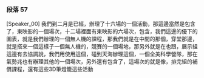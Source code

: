 ### 段落 57

[Speaker_00] 我們到二月是已經，辦理了十六場的一個活動，那這邊當然是包含了，東映影的一個場次，十二場裡面有東映影的六場次，包含，我們這邊的優下的圖表，就是我們辦理的一個無人機的課程，那我們就是在中間的那個，穿堂那邊，就是搭來一個這樣子一個無人機的，競賽的一個場地，那另外就是在也跟，展示組這邊有去協調說，我們用使用這個，碰到天海辦理這個，一個全美科學營隊，那在氣勢兆也有辦理其他的一個場次，另外還有包含了，這場次的就是像，排完組的補償課程，還有這些3D筆燈籠這些活動
